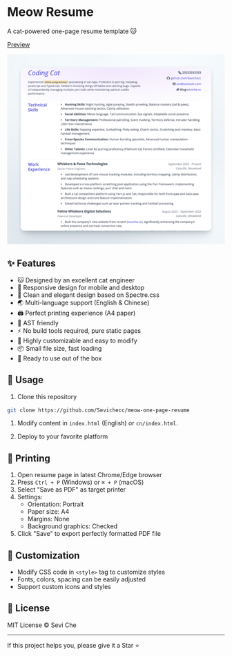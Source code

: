 # Meow Resume

A cat-powered one-page resume template 🐱

[Preview](https://meow.seviche.cc)

![](./example.png)

## ✨ Features

- 🐱 Designed by an excellent cat engineer
- 📱 Responsive design for mobile and desktop
- 🎨 Clean and elegant design based on Spectre.css
- 🌏 Multi-language support (English & Chinese)
- 🖨️ Perfect printing experience (A4 paper)
- 🤖 AST friendly
- ⚡️ No build tools required, pure static pages
- 🎯 Highly customizable and easy to modify
- 📦 Small file size, fast loading
- 🎉 Ready to use out of the box

## 🚀 Usage

1. Clone this repository
```bash
git clone https://github.com/Sevichecc/meow-one-page-resume
```

1. Modify content in  `index.html` (English) or `cn/index.html`.

2. Deploy to your favorite platform

## 📄 Printing

1. Open resume page in latest Chrome/Edge browser
2. Press `Ctrl + P` (Windows) or `⌘ + P` (macOS)
3. Select "Save as PDF" as target printer
4. Settings:
   - Orientation: Portrait
   - Paper size: A4
   - Margins: None
   - Background graphics: Checked
5. Click "Save" to export perfectly formatted PDF file

## 🎨 Customization

- Modify CSS code in `<style>` tag to customize styles
- Fonts, colors, spacing can be easily adjusted
- Support custom icons and styles

## 📝 License

MIT License © Sevi Che

---

If this project helps you, please give it a Star ⭐️